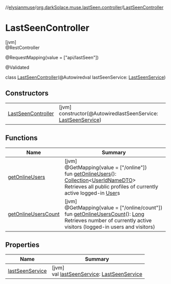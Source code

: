 //[elysianmuse](../../../index.md)/[org.darkSolace.muse.lastSeen.controller](../index.md)/[LastSeenController](index.md)

# LastSeenController

[jvm]\
@RestController

@RequestMapping(value = [&quot;api/lastSeen&quot;])

@Validated

class [LastSeenController](index.md)(@Autowiredval lastSeenService: [LastSeenService](../../org.darkSolace.muse.lastSeen.service/-last-seen-service/index.md))

## Constructors

| | |
|---|---|
| [LastSeenController](-last-seen-controller.md) | [jvm]<br>constructor(@AutowiredlastSeenService: [LastSeenService](../../org.darkSolace.muse.lastSeen.service/-last-seen-service/index.md)) |

## Functions

| Name | Summary |
|---|---|
| [getOnlineUsers](get-online-users.md) | [jvm]<br>@GetMapping(value = [&quot;/online&quot;])<br>fun [getOnlineUsers](get-online-users.md)(): [Collection](https://kotlinlang.org/api/latest/jvm/stdlib/kotlin.collections/-collection/index.html)&lt;[UserIdNameDTO](../../org.darkSolace.muse.user.model.dto/-user-id-name-d-t-o/index.md)&gt;<br>Retrieves all public profiles of currently active logged-in [User](../../org.darkSolace.muse.user.model/-user/index.md)s |
| [getOnlineUsersCount](get-online-users-count.md) | [jvm]<br>@GetMapping(value = [&quot;/online/count&quot;])<br>fun [getOnlineUsersCount](get-online-users-count.md)(): [Long](https://kotlinlang.org/api/latest/jvm/stdlib/kotlin/-long/index.html)<br>Retrieves number of currently active visitors (logged-in users and visitors) |

## Properties

| Name | Summary |
|---|---|
| [lastSeenService](last-seen-service.md) | [jvm]<br>val [lastSeenService](last-seen-service.md): [LastSeenService](../../org.darkSolace.muse.lastSeen.service/-last-seen-service/index.md) |
